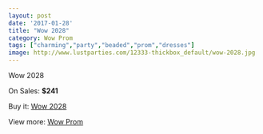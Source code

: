```yaml
---
layout: post
date: '2017-01-28'
title: "Wow 2028"
category: Wow Prom
tags: ["charming","party","beaded","prom","dresses"]
image: http://www.lustparties.com/12333-thickbox_default/wow-2028.jpg
---
```

Wow 2028

On Sales: **$241**
<a href="https://www.lustparties.com/en/wow-prom/4502-wow-2028.html"><amp-img layout="responsive" width="600" height="600" src="//www.lustparties.com/12333-thickbox_default/wow-2028.jpg" alt="Wow 2028 0" /></a>

Buy it: [Wow 2028](https://www.lustparties.com/en/wow-prom/4502-wow-2028.html "Wow 2028")

View more: [Wow Prom](https://www.lustparties.com/en/24-wow-prom "Wow Prom")